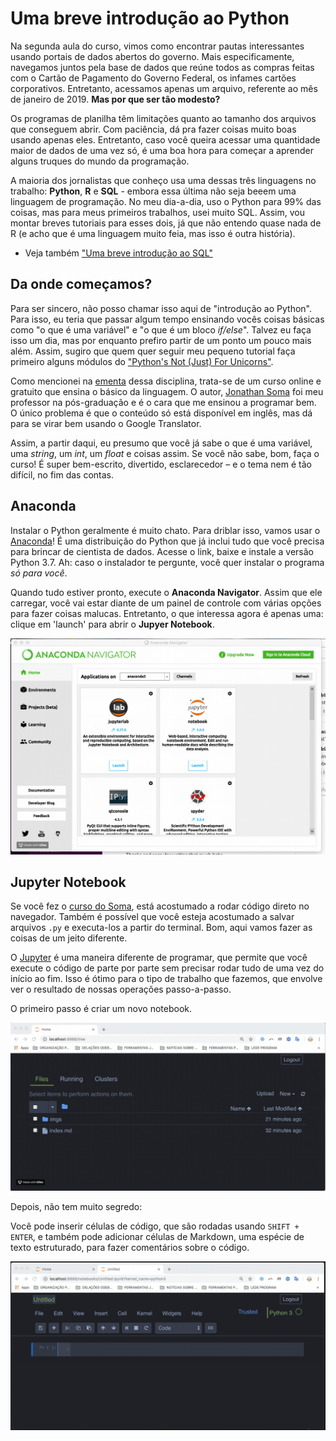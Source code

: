 # Uma breve introdução ao Python

Na segunda aula do curso, vimos como encontrar pautas interessantes usando portais de dados abertos do governo. Mais especificamente, navegamos juntos pela base de dados que reúne todos as compras feitas com o Cartão de Pagamento do Governo Federal, os infames cartões corporativos. Entretanto, acessamos apenas um arquivo, referente ao mês de janeiro de 2019. **Mas por que ser tão modesto?**

Os programas de planilha têm limitações quanto ao tamanho dos arquivos que conseguem abrir. Com paciência, dá pra fazer coisas muito boas usando apenas eles. Entretanto, caso você queira acessar uma quantidade maior de dados de uma vez só, é uma boa hora para começar a aprender alguns truques do mundo da programação.

A maioria dos jornalistas que conheço usa uma dessas três linguagens no trabalho: **Python**, **R** e **SQL** - embora essa última não seja beeem uma linguagem de programação. No meu dia-a-dia, uso o Python para 99% das coisas, mas para meus primeiros trabalhos, usei muito SQL. Assim, vou montar breves tutoriais para esses dois, já que não entendo quase nada de R (e acho que é uma linguagem muito feia, mas isso é outra história).

- Veja também ["Uma breve introdução ao SQL"](https://rodrigomenegat.github.io/jgd-1/introducao-ao-sql)
 

## Da onde começamos?

Para ser sincero, não posso chamar isso aqui de "introdução ao Python". Para isso, eu teria que passar algum tempo ensinando vocês coisas básicas como "o que é uma variável" e "o que é um bloco *if/else*". Talvez eu faça isso um dia, mas por enquanto prefiro partir de um ponto um pouco mais além. Assim, sugiro que quem quer seguir meu pequeno tutorial faça primeiro alguns módulos do ["Python's Not (Just) For Unicorns"](http://littlecolumns.com/learn/python/data-types-errors/). 

Como mencionei na [ementa](https://rodrigomenegat.github.io/jgd-1) dessa disciplina, trata-se de um curso online e gratuito que ensina o básico da linguagem. O autor, [Jonathan Soma](https://www.github.com/jsoma) foi meu professor na pós-graduação e é o cara que me ensinou a programar bem. O único problema é que o conteúdo só está disponível em inglês, mas dá para se virar bem usando o Google Translator.

Assim, a partir daqui, eu presumo que você já sabe o que é uma variável, uma *string*, um *int*, um *float* e coisas assim. Se você não sabe, bom, faça o curso! É super bem-escrito, divertido, esclarecedor – e o tema nem é tão difícil, no fim das contas.

## Anaconda

Instalar o Python geralmente é muito chato. Para driblar isso, vamos usar o [Anaconda](https://www.anaconda.com/distribution/)! É uma distribuição do Python que já inclui tudo que você precisa para brincar de cientista de dados. Acesse o link, baixe e instale a versão Python 3.7. Ah: caso o instalador te pergunte, você quer instalar o programa *só para você*.

Quando tudo estiver pronto, execute o **Anaconda Navigator**. Assim que ele carregar, você vai estar diante de um painel de controle com várias opções para fazer coisas malucas. Entretanto, o que interessa agora é apenas uma: clique em 'launch' para abrir o **Jupyer Notebook**.


<img style="float: center;" src="imgs/gif-1.gif">

## Jupyter Notebook

Se você fez o [curso do Soma](#da-onde-começamos?), está acostumado a rodar código direto no navegador. Também é possível que você esteja acostumado a salvar arquivos `.py` e executa-los a partir do terminal. Bom, aqui vamos fazer as coisas de um jeito diferente.

O [Jupyter]() é uma maneira diferente de programar, que permite que você execute o código de parte por parte sem precisar rodar tudo de uma vez do início ao fim. Isso é ótimo para o tipo de trabalho que fazemos, que envolve ver o resultado de nossas operações passo-a-passo.

O primeiro passo é criar um novo notebook.

<img style="float: center;" src="imgs/new-jupyter.gif">

Depois, não tem muito segredo:

Você pode inserir células de código, que são rodadas usando `SHIFT + ENTER`, e também pode adicionar células de Markdown, uma espécie de texto estruturado, para fazer comentários sobre o código.

<img style="float: center;" src="imgs/code-and-markdown.gif">

